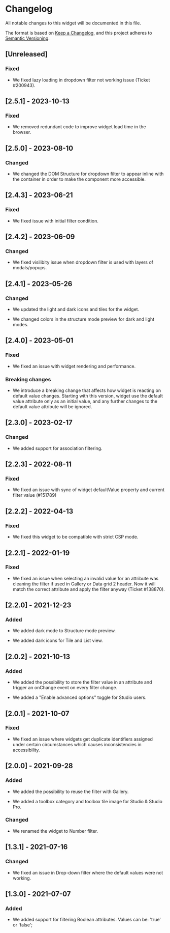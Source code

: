 # Changelog

All notable changes to this widget will be documented in this file.

The format is based on [Keep a Changelog](https://keepachangelog.com/en/1.0.0/), and this project adheres to [Semantic Versioning](https://semver.org/spec/v2.0.0.html).

## [Unreleased]

### Fixed

-   We fixed lazy loading in dropdown filter not working issue (Ticket #200943).

## [2.5.1] - 2023-10-13

### Fixed

-   We removed redundant code to improve widget load time in the browser.

## [2.5.0] - 2023-08-10

### Changed

-   We changed the DOM Structure for dropdown filter to appear inline with the container in order to make the component more accessible.

## [2.4.3] - 2023-06-21

### Fixed

-   We fixed issue with initial filter condition.

## [2.4.2] - 2023-06-09

### Changed

-   We fixed visilibity issue when dropdown filter is used with layers of modals/popups.

## [2.4.1] - 2023-05-26

### Changed

-   We updated the light and dark icons and tiles for the widget.

-   We changed colors in the structure mode preview for dark and light modes.

## [2.4.0] - 2023-05-01

### Fixed

-   We fixed an issue with widget rendering and performance.

### Breaking changes

-   We introduce a breaking change that affects how widget is reacting on default value changes. Starting with this version, widget use the default value attribute only as an initial value, and any further changes to the default value attribute will be ignored.

## [2.3.0] - 2023-02-17

### Changed

-   We added support for association filtering.

## [2.2.3] - 2022-08-11

### Fixed

-   We fixed an issue with sync of widget defaultValue property and current filter value (#151789)

## [2.2.2] - 2022-04-13

### Fixed

-   We fixed this widget to be compatible with strict CSP mode.

## [2.2.1] - 2022-01-19

### Fixed

-   We fixed an issue when selecting an invalid value for an attribute was cleaning the filter if used in Gallery or Data grid 2 header. Now it will match the correct attribute and apply the filter anyway (Ticket #138870).

## [2.2.0] - 2021-12-23

### Added

-   We added dark mode to Structure mode preview.

-   We added dark icons for Tile and List view.

## [2.0.2] - 2021-10-13

### Added

-   We added the possibility to store the filter value in an attribute and trigger an onChange event on every filter change.

-   We added a "Enable advanced options" toggle for Studio users.

## [2.0.1] - 2021-10-07

### Fixed

-   We fixed an issue where widgets get duplicate identifiers assigned under certain circumstances which causes inconsistencies in accessibility.

## [2.0.0] - 2021-09-28

### Added

-   We added the possibility to reuse the filter with Gallery.

-   We added a toolbox category and toolbox tile image for Studio & Studio Pro.

### Changed

-   We renamed the widget to Number filter.

## [1.3.1] - 2021-07-16

### Changed

-   We fixed an issue in Drop-down filter where the default values were not working.

## [1.3.0] - 2021-07-07

### Added

-   We added support for filtering Boolean attributes. Values can be: 'true' or 'false';
